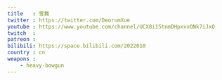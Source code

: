 ```yaml
---
title   : 雪舞
twitter : https://twitter.com/DeorumXue
youtube : https://www.youtube.com/channel/UCX8i15tnmDHpxvxONk7iJxQ
twitch  :
patreon :
bilibili: https://space.bilibili.com/2022010
country : cn
weapons :
    - heavy-bowgun
---
```

